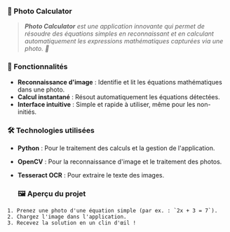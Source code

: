 ### 📸 Photo Calculator  

>_**Photo Calculator** est une application innovante qui permet de résoudre des équations simples en reconnaissant et en calculant automatiquement les expressions mathématiques capturées via une photo. 🚀_



### 🌟 Fonctionnalités  
- **Reconnaissance d'image** : Identifie et lit les équations mathématiques dans une photo.  
- **Calcul instantané** : Résout automatiquement les équations détectées.  
- **Interface intuitive** : Simple et rapide à utiliser, même pour les non-initiés.  


### 🛠️ Technologies utilisées  
- **Python** : Pour le traitement des calculs et la gestion de l'application.  
- **OpenCV** : Pour la reconnaissance d'image et le traitement des photos.  
- **Tesseract OCR** : Pour extraire le texte des images.  
  

  	
	### 🖼️ Aperçu du projet
``` 
1. Prenez une photo d'une équation simple (par ex. : `2x + 3 = 7`).  
2. Chargez l'image dans l'application.    
3. Recevez la solution en un clin d'œil ! 

